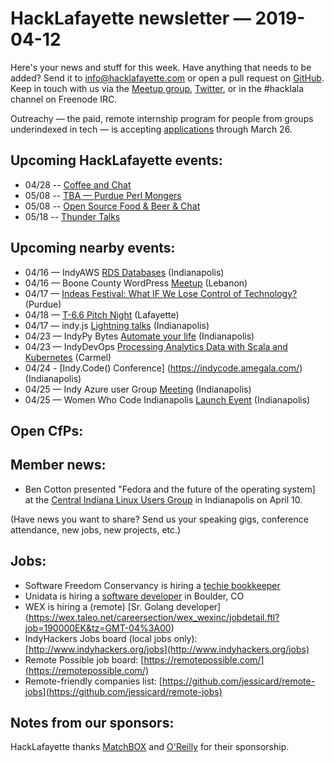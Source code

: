 # HackLafayette newsletter — 2019-04-12

Here's your news and stuff for this week. Have anything that needs to be added? Send it to info@hacklafayette.com or open a pull request on [GitHub](https://github.com/hacklafayette/newsletter). Keep in touch with us via the [Meetup group](https://www.meetup.com/hacklafayette/), [Twitter](https://twitter.com/hacklafayette), or in the #hacklala channel on Freenode IRC.

Outreachy — the paid, remote internship program for people from groups underindexed in tech — is accepting [applications](https://www.outreachy.org/apply/) through March 26.

## Upcoming HackLafayette events:
* 04/28 -- [Coffee and Chat](https://www.meetup.com/hacklafayette/events/fmlpkqyzgblc/) 
* 05/08 -- [TBA — Purdue Perl Mongers](https://www.meetup.com/hacklafayette/events/vkwlfpyzhblb/) 
* 05/08 -- [Open Source Food & Beer & Chat](https://www.meetup.com/hacklafayette/events/rzscgqyzhblb/) 
* 05/18 -- [Thunder Talks ](https://www.meetup.com/hacklafayette/events/259391916/)

## Upcoming nearby events:
* 04/16 — IndyAWS [RDS Databases](https://www.meetup.com/IndyAWS/events/dqzpsqyzgbvb/) (Indianapolis)
* 04/16 — Boone County WordPress [Meetup](https://www.meetup.com/Boone-County-WordPress-Meetup/events/jlbhvpyzgbvb/) (Lebanon)
* 04/17 — [Indeas Festival: What IF We Lose Control of Technology?](https://oss.ticketmaster.com/aps/purdue/EN/link/buy/browse?i%5B0%5D=417) (Purdue)
* 04/18 — [T-6.6 Pitch Night](https://www.meetup.com/tminus/events/257719485/) (Lafayette)
* 04/17 — indy.js [Lightning talks](https://www.meetup.com/indyjs/events/ljvvdpyzgbwb/) (Indianapolis)
* 04/23 — IndyPy Bytes [Automate your life](https://www.meetup.com/indypy/events/lbdfpqyzgbfc/) (Indianapolis)
* 04/23 — IndyDevOps [Processing Analytics Data with Scala and Kubernetes](https://www.meetup.com/IndyDevOps/events/gjthrqyzgbfc/) (Carmel)
* 04/24 - [Indy.Code() Conference] (https://indycode.amegala.com/) (Indianapolis)
* 04/25 — Indy Azure user Group [Meeting](https://www.meetup.com/Indy-Azure-User-Group/events/xkhznpyzgbhc/) (Indianapolis)
* 04/25 — Women Who Code Indianapolis [Launch Event](https://www.meetup.com/Women-Who-Code-Indianapolis/events/260145232/) (Indianapolis)


## Open CfPs:

## Member news:
* Ben Cotton presented "Fedora and the future of the operating system] at the [Central Indiana Linux Users Group](https://www.meetup.com/CINLUG/events/mnbffqyzgbnb/) in Indianapolis on April 10.

(Have news you want to share? Send us your speaking gigs, conference attendance, new jobs, new projects, etc.)

## Jobs:

- Software Freedom Conservancy is hiring a [techie bookkeeper](https://sfconservancy.org/news/2019/feb/14/techie-bookkeeper/)
- Unidata is hiring a [software developer](https://ucar.silkroad.com/epostings/index.cfm?fuseaction=app.jobinfo&jobid=218591&company_id=15947&version=1&source=ONLINE&jobOwner=992748&aid=1) in Boulder, CO
- WEX is hiring a (remote) [Sr. Golang developer] (https://wex.taleo.net/careersection/wex_wexinc/jobdetail.ftl?job=190000EK&tz=GMT-04%3A00)
- IndyHackers Jobs board (local jobs only): [http://www.indyhackers.org/jobs](http://www.indyhackers.org/jobs)
- Remote Possible job board: [https://remotepossible.com/](https://remotepossible.com/)
- Remote-friendly companies list: [https://github.com/jessicard/remote-jobs](https://github.com/jessicard/remote-jobs)

## Notes from our sponsors:

HackLafayette thanks [MatchBOX](http://matchboxstudio.org/) and [O'Reilly](http://www.oreilly.com/) for their sponsorship.
